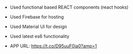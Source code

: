 - Used functional based REACT components (react hooks)
- Used Firebase for hosting
- Used Material UI for design
- Used latest es6 functionality

- APP URL: https://t.co/D95uuF0ia0?amp=1
